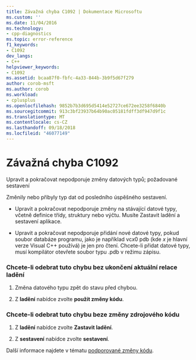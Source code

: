 ```yaml
---
title: Závažná chyba C1092 | Dokumentace Microsoftu
ms.custom: ''
ms.date: 11/04/2016
ms.technology:
- cpp-diagnostics
ms.topic: error-reference
f1_keywords:
- C1092
dev_langs:
- C++
helpviewer_keywords:
- C1092
ms.assetid: bcaa87f0-fbfc-4a33-844b-3b9f5d67f279
author: corob-msft
ms.author: corob
ms.workload:
- cplusplus
ms.openlocfilehash: 9852b7b3d695d5414e52727ce672ee3258f6840b
ms.sourcegitcommit: 913c3bf23937b64b90ac05181fdff3df947d9f1c
ms.translationtype: MT
ms.contentlocale: cs-CZ
ms.lasthandoff: 09/18/2018
ms.locfileid: "46077149"
---
```

# <a name="fatal-error-c1092"></a>Závažná chyba C1092

Upravit a pokračovat nepodporuje změny datových typů; požadované sestavení

Změnily nebo přibyly typ dat od posledního úspěšného sestavení.

- Upravit a pokračovat nepodporuje změny na stávající datové typy, včetně definice třídy, struktury nebo výčtu. Musíte Zastavit ladění a sestavení aplikace.

- Upravit a pokračovat nepodporuje přidání nové datové typy, pokud soubor databáze programu, jako je například vc*x*0 pdb (kde *x* je hlavní verze Visual C++ používá) je jen pro čtení. Chcete-li přidat datové typy, musí kompilátor otevřete soubor typu .pdb v režimu zápisu.

### <a name="to-remove-this-error-without-ending-the-current-debug-session"></a>Chcete-li odebrat tuto chybu bez ukončení aktuální relace ladění

1. Změna datového typu zpět do stavu před chybou.

1. Z **ladění** nabídce zvolte **použít změny kódu**.

### <a name="to-remove-this-error-without-changing-your-source-code"></a>Chcete-li odebrat tuto chybu beze změny zdrojového kódu

1. Z **ladění** nabídce zvolte **Zastavit ladění**.

1. Z **sestavení** nabídce zvolte **sestavení**.

Další informace najdete v tématu [podporované změny kódu](/visualstudio/debugger/supported-code-changes-cpp).